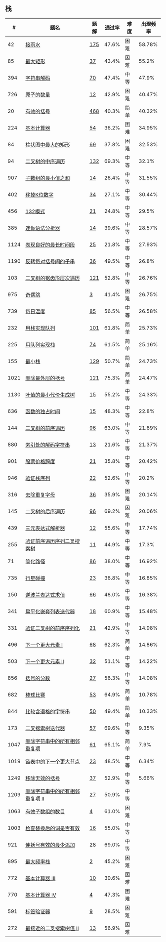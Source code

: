 ## 栈

| \# | 题名 | 题解 | 通过率 | 难度 | 出现频率   |
|------|----------------------|-----|--------|----|--------|
|42|[接雨水](https://leetcode-cn.com/problems/trapping-rain-water)   |[175](https://leetcode-cn.com/problems/trapping-rain-water/solution)|47.6%|困难|58.78%|
|85|[最大矩形](https://leetcode-cn.com/problems/maximal-rectangle)   |[37](https://leetcode-cn.com/problems/maximal-rectangle/solution)|43.4%|困难|55.2%|
|394|[字符串解码](https://leetcode-cn.com/problems/decode-string)   |[70](https://leetcode-cn.com/problems/decode-string/solution)|47.4%|中等|47.9%|
|726|[原子的数量](https://leetcode-cn.com/problems/number-of-atoms)   |[12](https://leetcode-cn.com/problems/number-of-atoms/solution)|42.9%|困难|40.47%|
|20|[有效的括号](https://leetcode-cn.com/problems/valid-parentheses)   |[468](https://leetcode-cn.com/problems/valid-parentheses/solution)|40.3%|简单|40.32%|
|224|[基本计算器](https://leetcode-cn.com/problems/basic-calculator)   |[54](https://leetcode-cn.com/problems/basic-calculator/solution)|36.2%|困难|34.95%|
|84|[柱状图中最大的矩形](https://leetcode-cn.com/problems/largest-rectangle-in-histogram)   |[69](https://leetcode-cn.com/problems/largest-rectangle-in-histogram/solution)|37.8%|困难|32.53%|
|94|[二叉树的中序遍历](https://leetcode-cn.com/problems/binary-tree-inorder-traversal)   |[132](https://leetcode-cn.com/problems/binary-tree-inorder-traversal/solution)|69.3%|中等|32.1%|
|907|[子数组的最小值之和](https://leetcode-cn.com/problems/sum-of-subarray-minimums)   |[14](https://leetcode-cn.com/problems/sum-of-subarray-minimums/solution)|26.4%|中等|31.55%|
|402|[移掉K位数字](https://leetcode-cn.com/problems/remove-k-digits)   |[34](https://leetcode-cn.com/problems/remove-k-digits/solution)|27.1%|中等|30.44%|
|456|[132模式](https://leetcode-cn.com/problems/132-pattern)   |[21](https://leetcode-cn.com/problems/132-pattern/solution)|24.8%|中等|29.5%|
|385|[迷你语法分析器](https://leetcode-cn.com/problems/mini-parser)   |[14](https://leetcode-cn.com/problems/mini-parser/solution)|39.6%|中等|28.57%|
|1124|[表现良好的最长时间段](https://leetcode-cn.com/problems/longest-well-performing-interval)   |[25](https://leetcode-cn.com/problems/longest-well-performing-interval/solution)|21.8%|中等|27.93%|
|1190|[反转每对括号间的子串](https://leetcode-cn.com/problems/reverse-substrings-between-each-pair-of-parentheses)   |[36](https://leetcode-cn.com/problems/reverse-substrings-between-each-pair-of-parentheses/solution)|49.5%|中等|26.8%|
|103|[二叉树的锯齿形层次遍历](https://leetcode-cn.com/problems/binary-tree-zigzag-level-order-traversal)   |[121](https://leetcode-cn.com/problems/binary-tree-zigzag-level-order-traversal/solution)|52.8%|中等|26.76%|
|975|[奇偶跳](https://leetcode-cn.com/problems/odd-even-jump)   |[3](https://leetcode-cn.com/problems/odd-even-jump/solution)|41.4%|困难|26.75%|
|739|[每日温度](https://leetcode-cn.com/problems/daily-temperatures)   |[85](https://leetcode-cn.com/problems/daily-temperatures/solution)|56.5%|中等|26.58%|
|232|[用栈实现队列](https://leetcode-cn.com/problems/implement-queue-using-stacks)   |[101](https://leetcode-cn.com/problems/implement-queue-using-stacks/solution)|61.8%|简单|25.73%|
|225|[用队列实现栈](https://leetcode-cn.com/problems/implement-stack-using-queues)   |[74](https://leetcode-cn.com/problems/implement-stack-using-queues/solution)|61.5%|简单|25.16%|
|155|[最小栈](https://leetcode-cn.com/problems/min-stack)   |[129](https://leetcode-cn.com/problems/min-stack/solution)|50.7%|简单|24.73%|
|1021|[删除最外层的括号](https://leetcode-cn.com/problems/remove-outermost-parentheses)   |[121](https://leetcode-cn.com/problems/remove-outermost-parentheses/solution)|75.3%|简单|24.47%|
|1130|[叶值的最小代价生成树](https://leetcode-cn.com/problems/minimum-cost-tree-from-leaf-values)   |[15](https://leetcode-cn.com/problems/minimum-cost-tree-from-leaf-values/solution)|55.2%|中等|24.33%|
|636|[函数的独占时间](https://leetcode-cn.com/problems/exclusive-time-of-functions)   |[15](https://leetcode-cn.com/problems/exclusive-time-of-functions/solution)|48.3%|中等|22.8%|
|144|[二叉树的前序遍历](https://leetcode-cn.com/problems/binary-tree-preorder-traversal)   |[96](https://leetcode-cn.com/problems/binary-tree-preorder-traversal/solution)|63.0%|中等|21.69%|
|880|[索引处的解码字符串](https://leetcode-cn.com/problems/decoded-string-at-index)   |[13](https://leetcode-cn.com/problems/decoded-string-at-index/solution)|21.6%|中等|21.37%|
|901|[股票价格跨度](https://leetcode-cn.com/problems/online-stock-span)   |[21](https://leetcode-cn.com/problems/online-stock-span/solution)|35.8%|中等|20.42%|
|946|[验证栈序列](https://leetcode-cn.com/problems/validate-stack-sequences)   |[22](https://leetcode-cn.com/problems/validate-stack-sequences/solution)|52.6%|中等|20.2%|
|316|[去除重复字母](https://leetcode-cn.com/problems/remove-duplicate-letters)   |[36](https://leetcode-cn.com/problems/remove-duplicate-letters/solution)|35.9%|困难|20.14%|
|145|[二叉树的后序遍历](https://leetcode-cn.com/problems/binary-tree-postorder-traversal)   |[96](https://leetcode-cn.com/problems/binary-tree-postorder-traversal/solution)|69.2%|困难|20.06%|
|439|[三元表达式解析器](https://leetcode-cn.com/problems/ternary-expression-parser)   |[12](https://leetcode-cn.com/problems/ternary-expression-parser/solution)|55.6%|中等|17.74%|
|255|[验证前序遍历序列二叉搜索树](https://leetcode-cn.com/problems/verify-preorder-sequence-in-binary-search-tree)   |[11](https://leetcode-cn.com/problems/verify-preorder-sequence-in-binary-search-tree/solution)|44.9%|中等|17.3%|
|71|[简化路径](https://leetcode-cn.com/problems/simplify-path)   |[86](https://leetcode-cn.com/problems/simplify-path/solution)|38.0%|中等|16.92%|
|735|[行星碰撞](https://leetcode-cn.com/problems/asteroid-collision)   |[23](https://leetcode-cn.com/problems/asteroid-collision/solution)|36.8%|中等|16.85%|
|150|[逆波兰表达式求值](https://leetcode-cn.com/problems/evaluate-reverse-polish-notation)   |[66](https://leetcode-cn.com/problems/evaluate-reverse-polish-notation/solution)|48.0%|中等|16.38%|
|341|[扁平化嵌套列表迭代器](https://leetcode-cn.com/problems/flatten-nested-list-iterator)   |[18](https://leetcode-cn.com/problems/flatten-nested-list-iterator/solution)|60.9%|中等|15.48%|
|331|[验证二叉树的前序序列化](https://leetcode-cn.com/problems/verify-preorder-serialization-of-a-binary-tree)   |[21](https://leetcode-cn.com/problems/verify-preorder-serialization-of-a-binary-tree/solution)|42.9%|中等|14.98%|
|496|[下一个更大元素 I](https://leetcode-cn.com/problems/next-greater-element-i)   |[68](https://leetcode-cn.com/problems/next-greater-element-i/solution)|62.3%|简单|14.86%|
|503|[下一个更大元素 II](https://leetcode-cn.com/problems/next-greater-element-ii)   |[32](https://leetcode-cn.com/problems/next-greater-element-ii/solution)|51.1%|中等|14.22%|
|856|[括号的分数](https://leetcode-cn.com/problems/score-of-parentheses)   |[27](https://leetcode-cn.com/problems/score-of-parentheses/solution)|56.3%|中等|14.08%|
|682|[棒球比赛](https://leetcode-cn.com/problems/baseball-game)   |[53](https://leetcode-cn.com/problems/baseball-game/solution)|64.9%|简单|10.78%|
|844|[比较含退格的字符串](https://leetcode-cn.com/problems/backspace-string-compare)   |[50](https://leetcode-cn.com/problems/backspace-string-compare/solution)|49.4%|简单|10.33%|
|173|[二叉搜索树迭代器](https://leetcode-cn.com/problems/binary-search-tree-iterator)   |[57](https://leetcode-cn.com/problems/binary-search-tree-iterator/solution)|69.6%|中等|9.35%|
|1047|[删除字符串中的所有相邻重复项](https://leetcode-cn.com/problems/remove-all-adjacent-duplicates-in-string)   |[61](https://leetcode-cn.com/problems/remove-all-adjacent-duplicates-in-string/solution)|65.1%|简单|7.9%|
|1019|[链表中的下一个更大节点](https://leetcode-cn.com/problems/next-greater-node-in-linked-list)   |[23](https://leetcode-cn.com/problems/next-greater-node-in-linked-list/solution)|48.5%|中等|6.34%|
|1249|[移除无效的括号](https://leetcode-cn.com/problems/minimum-remove-to-make-valid-parentheses)   |[37](https://leetcode-cn.com/problems/minimum-remove-to-make-valid-parentheses/solution)|52.9%|中等|5.66%|
|1209|[删除字符串中的所有相邻重复项 II](https://leetcode-cn.com/problems/remove-all-adjacent-duplicates-in-string-ii)   |[27](https://leetcode-cn.com/problems/remove-all-adjacent-duplicates-in-string-ii/solution)|50.9%|中等|&nbsp;|
|1063|[有效子数组的数目](https://leetcode-cn.com/problems/number-of-valid-subarrays)   |[4](https://leetcode-cn.com/problems/number-of-valid-subarrays/solution)|61.0%|困难|&nbsp;|
|1003|[检查替换后的词是否有效](https://leetcode-cn.com/problems/check-if-word-is-valid-after-substitutions)   |[16](https://leetcode-cn.com/problems/check-if-word-is-valid-after-substitutions/solution)|55.0%|中等|&nbsp;|
|921|[使括号有效的最少添加](https://leetcode-cn.com/problems/minimum-add-to-make-parentheses-valid)   |[28](https://leetcode-cn.com/problems/minimum-add-to-make-parentheses-valid/solution)|69.0%|中等|&nbsp;|
|895|[最大频率栈](https://leetcode-cn.com/problems/maximum-frequency-stack)   |[2](https://leetcode-cn.com/problems/maximum-frequency-stack/solution)|45.2%|困难|&nbsp;|
|772|[基本计算器 III](https://leetcode-cn.com/problems/basic-calculator-iii)   |[10](https://leetcode-cn.com/problems/basic-calculator-iii/solution)|30.6%|困难|&nbsp;|
|770|[基本计算器 IV](https://leetcode-cn.com/problems/basic-calculator-iv)   |[4](https://leetcode-cn.com/problems/basic-calculator-iv/solution)|47.3%|困难|&nbsp;|
|591|[标签验证器](https://leetcode-cn.com/problems/tag-validator)   |[9](https://leetcode-cn.com/problems/tag-validator/solution)|28.5%|困难|&nbsp;|
|272|[最接近的二叉搜索树值 II](https://leetcode-cn.com/problems/closest-binary-search-tree-value-ii)   |[13](https://leetcode-cn.com/problems/closest-binary-search-tree-value-ii/solution)|56.9%|困难|&nbsp;|






